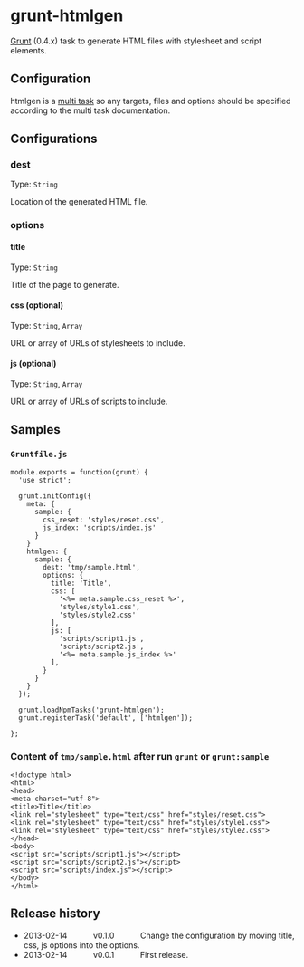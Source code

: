 # grunt-htmlgen

[Grunt](http://gruntjs.com) (0.4.x) task to generate HTML files with stylesheet and script elements.

## Configuration

htmlgen is a [multi task](https://github.com/gruntjs/grunt/wiki/Configuring-tasks) so any targets, files and options should be specified according to the multi task documentation.

## Configurations

### dest

Type: `String`

Location of the generated HTML file.

### options

#### title

Type: `String`

Title of the page to generate.

#### css (optional)

Type: `String`, `Array`

URL or array of URLs of stylesheets to include.

#### js (optional)

Type: `String`, `Array`

URL or array of URLs of scripts to include.

## Samples

### ``Gruntfile.js``

    module.exports = function(grunt) {
      'use strict';

      grunt.initConfig({
        meta: {
          sample: {
            css_reset: 'styles/reset.css',
            js_index: 'scripts/index.js'
          }
        }
        htmlgen: {
          sample: {
            dest: 'tmp/sample.html',
            options: {
              title: 'Title',
              css: [
                '<%= meta.sample.css_reset %>',
                'styles/style1.css',
                'styles/style2.css'
              ],
              js: [
                'scripts/script1.js',
                'scripts/script2.js',
                '<%= meta.sample.js_index %>'
              ],
            }
          }
        }
      });

      grunt.loadNpmTasks('grunt-htmlgen');
      grunt.registerTask('default', ['htmlgen']);

    };

### Content of ``tmp/sample.html`` after run ``grunt`` or ``grunt:sample``

    <!doctype html>
    <html>
    <head>
    <meta charset="utf-8">
    <title>Title</title>
    <link rel="stylesheet" type="text/css" href="styles/reset.css">
    <link rel="stylesheet" type="text/css" href="styles/style1.css">
    <link rel="stylesheet" type="text/css" href="styles/style2.css">
    </head>
    <body>
    <script src="scripts/script1.js"></script>
    <script src="scripts/script2.js"></script>
    <script src="scripts/index.js"></script>
    </body>
    </html>

## Release history

* 2013-02-14    v0.1.0    Change the configuration by moving title, css, js options into the options.
* 2013-02-14    v0.0.1    First release.
